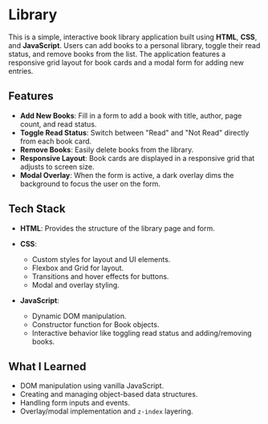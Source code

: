 # Library

This is a simple, interactive book library application built using **HTML**, **CSS**, and **JavaScript**. Users can add books to a personal library, toggle their read status, and remove books from the list. The application features a responsive grid layout for book cards and a modal form for adding new entries.

## Features

* **Add New Books**: Fill in a form to add a book with title, author, page count, and read status.
* **Toggle Read Status**: Switch between "Read" and "Not Read" directly from each book card.
* **Remove Books**: Easily delete books from the library.
* **Responsive Layout**: Book cards are displayed in a responsive grid that adjusts to screen size.
* **Modal Overlay**: When the form is active, a dark overlay dims the background to focus the user on the form.

## Tech Stack

* **HTML**: Provides the structure of the library page and form.
* **CSS**:

  * Custom styles for layout and UI elements.
  * Flexbox and Grid for layout.
  * Transitions and hover effects for buttons.
  * Modal and overlay styling.
* **JavaScript**:

  * Dynamic DOM manipulation.
  * Constructor function for Book objects.
  * Interactive behavior like toggling read status and adding/removing books.

## What I Learned

* DOM manipulation using vanilla JavaScript.
* Creating and managing object-based data structures.
* Handling form inputs and events.
* Overlay/modal implementation and `z-index` layering.